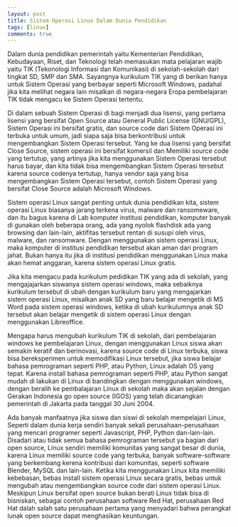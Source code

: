 ```yaml
---
layout: post
title: Sistem Operasi Linux Dalam Dunia Pendidikan
tags: [linux]
comments: true
---
```

Dalam dunia pendidikan pemerintah yaitu Kementerian Pendidikan, Kebudayaan, Riset, dan
Teknologi telah memasukan mata pelajaran wajib yaitu TIK (Tekonologi Informasi dan
Komunikasi) di sekolah-sekolah dari tingkat SD, SMP dan SMA. Sayangnya kurikulum TIK
yang di berikan hanya untuk Sistem Operasi yang berbayar seperti Microsoft Windows, padahal
jika kita melihat negara lain misalkan di negara-negara Eropa pembelajaran TIK tidak mengacu
ke Sistem Operasi tertentu.

Di dalam sebuah Sistem Operasi di bagi menjadi dua lisensi, yang pertama lisensi yang bersifat
Open Source atau General Public License (GNU/GPL), Sistem Operasi ini bersifat gratis, dan
source code dari Sistem Operasi ini terbuka untuk umum, jadi siapa saja bisa berkontribusi untuk
mengembangkan Sistem Operasi tersebut. Yang ke dua lisensi yang bersifat Close Source, sistem
operasi ini bersifat komersil dan Memiliki source code yang tertutup, yang artinya jika kita
menggunakan Sistem Operasi tersebut harus bayar, dan kita tidak bisa mengembangkan Sistem
Operasi tersebut karena source codenya tertutup, hanya vendor saja yang bisa mengembangkan
Sistem Operasi tersebut, contoh Sistem Operasi yang bersifat Close Source adalah Microsoft
Windows.

Sistem operasi Linux sangat penting untuk dunia pendidikan kita, sistem operasi Linux biasanya
jarang terkena virus, malware dan ransomeware, dan itu bagus karena di Lab komputer institusi
pendidikan, komputer banyak di gunakan oleh beberapa orang, ada yang nyolok flashdisk ada
yang browsing dan lain-lain, aktifitas tersebut rentan di susupi oleh virus, malware, dan
ransomware. Dengan menggunakan sistem operasi Linux, maka komputer di institusi pendidikan
tersebut akan aman dari program jahat. Bukan hanya itu jika di institusi pendidikan
menggunakan Linux maka akan hemat anggaran, karena sistem operasi Linux gratis.

Jika kita mengacu pada kurikulum pedidikan TIK yang ada di sekolah, yang mengajajarkan
siswanya sistem operasi windows, maka sebaiknya kurikulum tersebut di ubah dengan kurikulum
baru yang mengajarkan sistem operasi Linux, misalkan anak SD yang baru belajar mengetik di
MS Word pada sistem operasi windows, ketika di ubah kurikulumnya anak SD tersebut akan
belajar mengetik di sistem operasi Linux dengan menggunakan Libreoffice.

Mengapa harus mengubah kurikulum TIK di sekolah, dari pembelajaran windows ke
pembelajaran Linux, dengan menggunakan Linux siswa akan semakin keratif dan berinovasi,
karena source code di Linux terbuka, siswa bisa bereksperimen untuk memodifikasi Linux
tersebut, jika siswa belajar bahasa pemrograman seperti PHP, atau Python, Linux adalah OS
yang tepat. Karena install bahasa pemrograman seperti PHP, atau Python sangat mudah di
lakukan di Linux di bandingkan dengan menggunakan windows, dengan beralih ke pembalajaran
Linux di sekolah maka akan sejalan dengan Gerakan Indonesia go open source (IGOS) yang
telah dicanangkan pemerintah di Jakarta pada tanggal 30 Juni 2004.

Ada banyak manfaatnya jika siswa dan siswi di sekolah mempelajari Linux, Seperti dalam dunia
kerja sendiri banyak sekali perusahaan-perusahaan yang mencari programer seperti Javascript,
PHP, Python dan-lain-lain. Disadari atau tidak semua bahasa pemrograman tersebut ya bagian
dari open source, Linux sendiri memiliki komunitas yang sangat besar di dunia, karena Linux 
memiliki source code yang terbuka, banyak software-software yang berkembang kerena
kontribusi dari komunitas, seperti software Blender, MySQL dan lain-lain. Ketika kita
menggunakan Linux kita memiliki kebebasan, bebas install sistem operasi Linux secara gratis,
bebas untuk mengubah atau mengembangkan source code dari sistem operasi Linux. Meskipun
Linux bersifat open source bukan berati Linux tidak bisa di bisniskan, sebagai contoh perusahaan
software Red Hat, perusahaan Red Hat dalah salah satu perusahaan pertama yang menyadari
bahwa perangkat lunak open source dapat menghasikan keuntungan.
